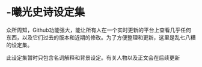 # -曦光史诗设定集
众所周知，Github功能强大，能让所有人在一个实时更新的平台上查看几乎任何东西，以及它们过去的版本和近期的修改。为了方便整理和更新，这里是乱七八糟的设定集。

此设定集暂时只包含名词解释和背景设定。有关人物以及正文会在后续更新
